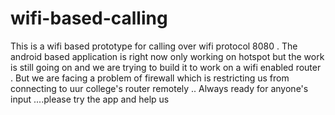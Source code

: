 # wifi-based-calling
This is a wifi based prototype for calling over wifi protocol 8080 . The android based application is right now only working on hotspot but the work is still going on and we are trying to build  it to work on a wifi enabled router . But we are facing a problem of firewall which is restricting us from connecting to uur college's router remotely .. Always ready for anyone's input ....please try the app and help us
